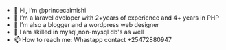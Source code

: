 - 👋 Hi, I’m @princecalmishi
- 👀 I’m a laravel dveloper with 2+years of experience and 4+ years in PHP
- 🌱 I’m also a blogger and a wordpress web designer
- 💞️ I am skilled in mysql,non-mysql db's as well
- 📫 How to reach me: Whastapp contact +25472880947

<!---
princecalmishi/princecalmishi is a ✨ special ✨ repository because its `README.md` (this file) appears on your GitHub profile.
You can click the Preview link to take a look at your changes.
--->
